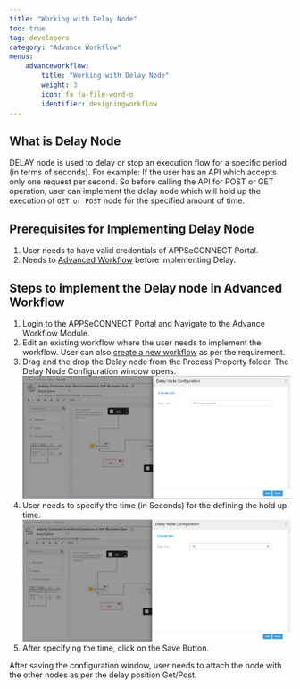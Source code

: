 ```yaml
---
title: "Working with Delay Node"
toc: true
tag: developers
category: "Advance Workflow"
menus: 
    advanceworkflow:
        title: "Working with Delay Node"
        weight: 3
        icon: fa fa-file-word-o
        identifier: designingworkflow
---
```


## What is Delay Node

DELAY node is used to delay or stop an execution flow for a specific period (in terms of seconds). 
For example: If the user has an API which accepts only one request per second. So before calling the 
API for POST or GET operation, user can implement the delay node which will hold up the execution of 
`GET or POST` node for the specified amount of time.

## Prerequisites for Implementing Delay Node

1.	User needs to have valid credentials of APPSeCONNECT Portal.
2.	Needs to [Advanced Workflow](/advance%20workflow/designing-executing-adv-workflow/) before implementing Delay. 

## Steps to implement the Delay node in Advanced Workflow

1.	Login to the APPSeCONNECT Portal and Navigate to the Advance Workflow Module.
2.	Edit an existing workflow where the user needs to implement the workflow. User can also [create a new workflow](/advance%20workflow/designing-executing-adv-workflow/) as per the requirement. 
3.	Drag and the drop the Delay node from the Process Property folder. The Delay Node Configuration window opens.
![advance-delay1](/staticfiles/advance-workflow/media/advance-delay1.png) 
4.	User needs to specify the time (in Seconds) for the defining the hold up time. 
![advance-delay2](/staticfiles/advance-workflow/media/advance-delay2.png) 
5.	After specifying the time, click on the Save Button.  

After saving the configuration window, user needs to attach the node with the other nodes as per the delay position Get/Post.

